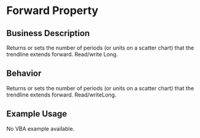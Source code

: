# Forward Property

## Business Description
Returns or sets the number of periods (or units on a scatter chart) that the trendline extends forward. Read/write Long.

## Behavior
Returns or sets the number of periods (or units on a scatter chart) that the trendline extends forward. Read/writeLong.

## Example Usage
No VBA example available.